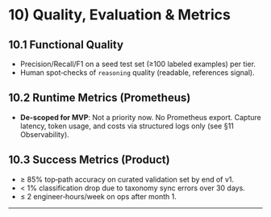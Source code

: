 # 10) Quality, Evaluation & Metrics

## 10.1 Functional Quality

* Precision/Recall/F1 on a seed test set (≥100 labeled examples) per tier.
* Human spot‑checks of `reasoning` quality (readable, references signal).

## 10.2 Runtime Metrics (Prometheus)

* **De-scoped for MVP**: Not a priority now. No Prometheus export. Capture latency, token usage, and costs via structured logs only (see §11 Observability).

## 10.3 Success Metrics (Product)

* ≥ 85% top‑path accuracy on curated validation set by end of v1.
* < 1% classification drop due to taxonomy sync errors over 30 days.
* ≤ 2 engineer‑hours/week on ops after month 1.

---

